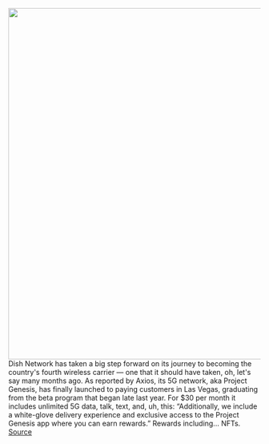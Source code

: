 <img src='https://cdn.vox-cdn.com/thumbor/IsAkALHTQsWLCXSPwqR-e4LXezI=/0x0:2040x1360/1200x800/filters:focal(857x517:1183x843)/cdn.vox-cdn.com/uploads/chorus_image/image/70833111/acastro_200804_1777_dish_0001.0.0.jpg' width='700px' /><br/>
Dish Network has taken a big step forward on its journey to becoming the country's fourth wireless carrier — one that it should have taken, oh, let's say many months ago. As reported by Axios, its 5G network, aka Project Genesis, has finally launched to paying customers in Las Vegas, graduating from the beta program that began late last year. For $30 per month it includes unlimited 5G data, talk, text, and, uh, this: “Additionally, we include a white-glove delivery experience and exclusive access to the Project Genesis app where you can earn rewards.” Rewards including... NFTs.
<a href='https://www.theverge.com/2022/5/4/23057401/dish-network-5g-las-vegas-oran-project-genesis-nft'> Source <a/>